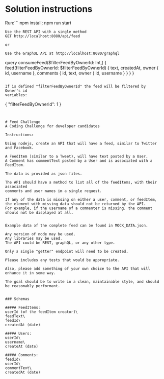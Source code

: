 # Solution instructions

Run:```
npm install; npm run start
```
Use the REST API with a single method
GET http://localhost:8080/api/feed

or

Use the GraphQL API at http://localhost:8080/graphql
```
query consumeFeed($filterFeedByOwnerId: Int,) {
    feed(filterFeedByOwnerId: $filterFeedByOwnerId) {
        text,
        createdAt,
        owner {
    		id,
            username
        },
    	comments {
    		id,
            text,
            owner {
                id,
                username
            } 
    	}
    }
}
```

If is defined "filterFeedByOwnerId" the feed will be filtered by Owner's id 
variables:
```
{
  "filterFeedByOwnerId": 1
}
```


# Feed Challenge
A Coding Challenge for developer candidates

Instructions:

Using nodejs, create an API that will have a feed, similar to Twitter and Facebook.

A FeedItem (similar to a Tweet), will have text posted by a User.
A Comment has commentText posted by a User and is associated with a FeedItem.

The data is provided as json files.

The API should have a method to list all of the feedItems, with their associated 
comments and user names in a single request.

If any of the data is missing on either a user, comment, or feedItem, 
the element with missing data should not be returned by the API.
For example, if the username of a commenter is missing, the comment should not be displayed at all.


Example data of the complete feed can be found in MOCK_DATA.json.

Any version of node may be used.  
Any libraries may be used.
The API could be REST, graphQL, or any other type.

Only a single "getter" endpoint will need to be created.

Please includes any tests that would be appropriate.

Also, please add something of your own choice to the API that will enhance it in some way.

The goal should be to write in a clean, maintainable style, and should be reasonably performant.


### Schemas

##### FeedItems:
userId (of the feedItem creator)\
feedText\
feedId\
createdAt (date)

##### Users:
userId\
username\
createAt (date)

##### Comments:
feedId\
userId\
commentText\
createdAt (date)


